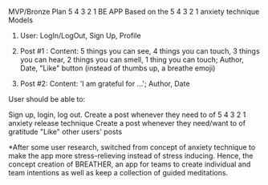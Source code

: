 MVP/Bronze Plan
5 4 3 2 1 BE APP
Based on the 5 4 3 2 1 anxiety technique 
Models
1) User: LogIn/LogOut, Sign Up, Profile

2) Post #1 : Content: 5 things you can see, 4 things you can touch, 3 things you can hear, 2 things you can smell, 1 thing you can touch; Author, Date, "Like" button (instead of thumbs up, a breathe emoji)
 
3) Post #2: Content: 'I am grateful for ...'; Author, Date


User should be able to:

Sign up, login, log out. 
Create a post whenever they need to of 5 4 3 2 1 anxiety release technique
Create a post whenever they need/want to of gratitude 
"Like" other users' posts 

*After some user research, switched from concept of anxiety technique to make the app more stress-relieving instead of stress inducing. Hence, the concept creation of BREATHER, an app for teams to create individual and team intentions as well as keep a collection of guided meditations. 
